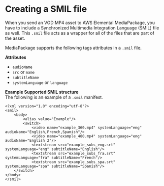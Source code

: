 # Creating a SMIL file<a name="supported-inputs-vod-smil"></a>

When you send an VOD MP4 asset to AWS Elemental MediaPackage, you have to include a Synchronized Multimedia Integration Language \(SMIL\) file as well\. This `.smil` file acts as a wrapper for all of the files that are part of the asset\. 

MediaPackage supports the following tags attributes in a `.smil` file\.

**Attributes**
+ `audioName`
+ `src` or `name`
+ `subtitleName`
+ `systemLanguage` or `language`

**Example Supported SMIL structure**  
The following is an example of a `.smil` manifest\.   

```
<?xml version="1.0" encoding="utf-8"?>
<smil>
    <body>
        <alias value="Example"/>
        <switch>
            <video name="example_360.mp4" systemLanguage="eng" audioName="English,French,Spanish"/>
            <video name="example_480.mp4" systemLanguage="eng" audioName="English 2"/>
            <textstream src="example_subs_eng.srt" systemLanguage="eng" subtitleName="English"/>
            <textstream src="example_subs_fra.srt" systemLanguage="fra" subtitleName="French"/>
            <textstream src="example_subs_spa.srt" systemLanguage="spa" subtitleName="Spanish"/>
    </switch>
</body>
</smil>
```